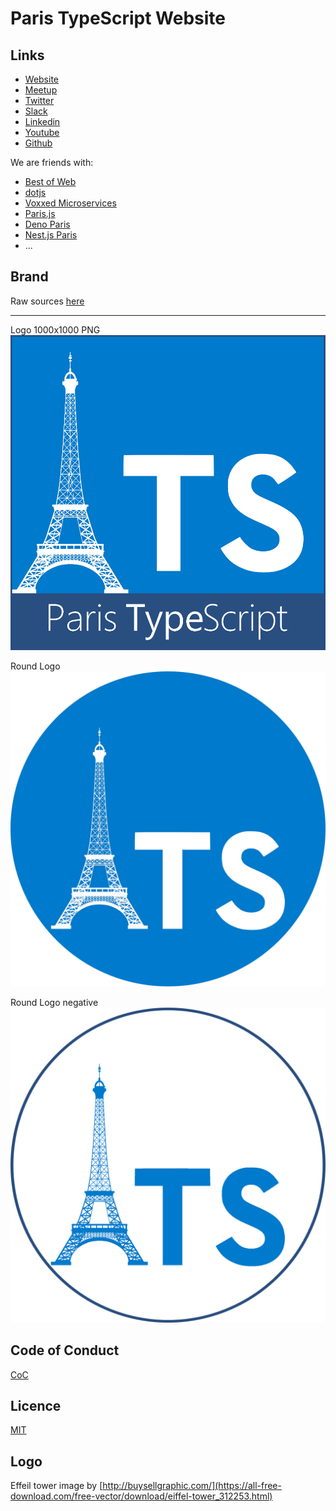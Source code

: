# Paris TypeScript Website

## Links
- [Website](https://typescript.paris)
- [Meetup](https://www.meetup.com/Paris-Typescript/)
- [Twitter](https://twitter.com/ParisTypeScript)
- [Slack](https://slackin.typescript-paris.now.sh/)
- [Linkedin](https://www.linkedin.com/company/paris-typescript/)
- [Youtube](https://www.youtube.com/channel/UCoV7eLpMyIW1FSXwjk3nqIQ)
- [Github](https://github.com/ParisTypeScript)

We are friends with:
- [Best of Web](https://www.bestofweb.paris/)
- [dotjs](https://www.dotjs.io/)
- [Voxxed Microservices](https://voxxeddays.com/microservices/)
- [Paris.js](https://parisjs.org/)
- [Deno Paris](https://deno.paris)
- [Nest.js Paris](https://www.meetup.com/fr-FR/NestJS-Paris-Meetup/)
- ...

## Brand

Raw sources [here](img/)

<hr>

Logo 1000x1000 PNG
![logo](img/logo.png)

Round Logo
![round-logo](img/logo-round.png)

Round Logo negative
![round-logo-negative](img/logo-round-negative.png)

## Code of Conduct

[CoC](CODE_OF_CONDUCT.md)

## Licence

[MIT](LICENCE)

## Logo

Effeil tower image by [http://buysellgraphic.com/](https://all-free-download.com/free-vector/download/eiffel-tower_312253.html)
